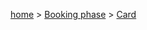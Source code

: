 [home](https://github.com/TOMP-WG/TOMP-API/wiki/) > [Booking phase](Booking-phase.md)  > [Card](Card.md)
